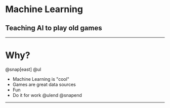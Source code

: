 
# Machine Learning
## Teaching AI to play old games	
---
# Why?
@snap[east]
@ul
 - Machine Learning is "cool"
 - Games are great data sources
 - Fun
 - Do it for work
@ulend
@snapend
---

<!--stackedit_data:
eyJoaXN0b3J5IjpbLTM0NjUzMDQ5MywtNzI1MjEwMDI5LC01Nj
IzODIyNDIsLTg3Mjc5Njc2MV19
-->